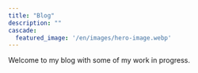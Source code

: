 ```yaml
---
title: "Blog"
description: ""
cascade:
  featured_image: '/en/images/hero-image.webp'
---
```


Welcome to my blog with some of my work in progress.
